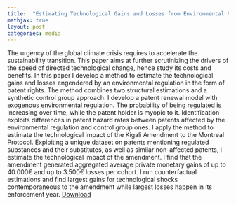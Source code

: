 ```yaml
---
title:  "Estimating Technological Gains and Losses from Environmental Regulation (Job Market Paper)"
mathjax: true
layout: post
categories: media
---
```

The urgency of the global climate crisis requires to accelerate the sustainability transition. This paper aims at further scrutinizing the drivers of the speed of directed technological change, hence study its costs and benefits. In this paper I develop a method to estimate the technological gains and losses engendered by an environmental regulation in the form of patent rights. The method combines two structural estimations and a synthetic control group approach. I develop a patent renewal model with exogenous environmental regulation. The probability of being regulated is increasing over time, while the patent holder is myopic to it. Identification exploits differences in patent hazard rates between patents affected by the environmental regulation and control group ones. I apply the method to estimate the technological impact of the Kigali Amendment to the Montreal Protocol. Exploiting a unique dataset on patents mentioning regulated substances and their substitutes, as well as similar non-affected patents, I estimate the technological impact of the amendment. I find that the amendment generated aggregated average private monetary gains of up to 40.000€ and up to 3.500€ losses per cohort. I run counterfactual estimations and find largest gains for technological shocks contemporaneous to the amendment while largest losses happen in its enforcement year.
[Download](https://www.dropbox.com/s/qc3sbz3uxfa5cum/Roger.pdf?dl=0)
